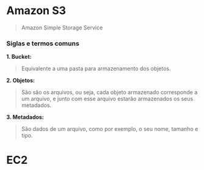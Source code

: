 # Amazon S3
> Amazon Simple Storage Service



### Siglas e termos comuns

**1. Bucket:**
> Equivalente a uma pasta para armazenamento dos objetos.

**2. Objetos:**
> São são os arquivos, ou seja, cada objeto armazenado corresponde a um arquivo, e junto com esse arquivo estarão armazenados os seus metadados.

**3. Metadados:**
> São dados de um arquivo, como por exemplo, o seu nome, tamanho e tipo.

# EC2


